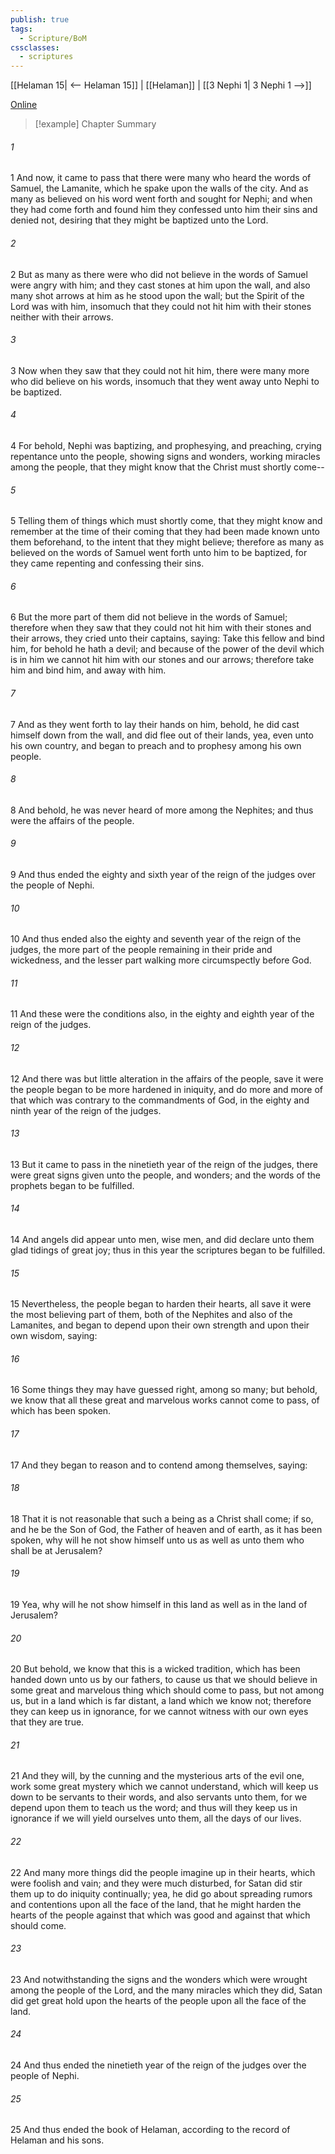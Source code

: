 ```yaml
---
publish: true
tags:
  - Scripture/BoM
cssclasses:
  - scriptures
---
```

[[Helaman 15| <-- Helaman 15]] | [[Helaman]] | [[3 Nephi 1| 3 Nephi 1 -->]]

[Online](https://churchofjesuschrist.org/study/scriptures/bofm/hel/16?lang=eng)

>[!example] Chapter Summary
>
###### 1
1 And now, it came to pass that there were many who heard the words of Samuel, the Lamanite, which he spake upon the walls of the city. And as many as believed on his word went forth and sought for Nephi; and when they had come forth and found him they confessed unto him their sins and denied not, desiring that they might be baptized unto the Lord.
###### 2
2 But as many as there were who did not believe in the words of Samuel were angry with him; and they cast stones at him upon the wall, and also many shot arrows at him as he stood upon the wall; but the Spirit of the Lord was with him, insomuch that they could not hit him with their stones neither with their arrows.
###### 3
3 Now when they saw that they could not hit him, there were many more who did believe on his words, insomuch that they went away unto Nephi to be baptized.
###### 4
4 For behold, Nephi was baptizing, and prophesying, and preaching, crying repentance unto the people, showing signs and wonders, working miracles among the people, that they might know that the Christ must shortly come--
###### 5
5 Telling them of things which must shortly come, that they might know and remember at the time of their coming that they had been made known unto them beforehand, to the intent that they might believe; therefore as many as believed on the words of Samuel went forth unto him to be baptized, for they came repenting and confessing their sins.
###### 6
6 But the more part of them did not believe in the words of Samuel; therefore when they saw that they could not hit him with their stones and their arrows, they cried unto their captains, saying: Take this fellow and bind him, for behold he hath a devil; and because of the power of the devil which is in him we cannot hit him with our stones and our arrows; therefore take him and bind him, and away with him.
###### 7
7 And as they went forth to lay their hands on him, behold, he did cast himself down from the wall, and did flee out of their lands, yea, even unto his own country, and began to preach and to prophesy among his own people.
###### 8
8 And behold, he was never heard of more among the Nephites; and thus were the affairs of the people.
###### 9
9 And thus ended the eighty and sixth year of the reign of the judges over the people of Nephi.
###### 10
10 And thus ended also the eighty and seventh year of the reign of the judges, the more part of the people remaining in their pride and wickedness, and the lesser part walking more circumspectly before God.
###### 11
11 And these were the conditions also, in the eighty and eighth year of the reign of the judges.
###### 12
12 And there was but little alteration in the affairs of the people, save it were the people began to be more hardened in iniquity, and do more and more of that which was contrary to the commandments of God, in the eighty and ninth year of the reign of the judges.
###### 13
13 But it came to pass in the ninetieth year of the reign of the judges, there were great signs given unto the people, and wonders; and the words of the prophets began to be fulfilled.
###### 14
14 And angels did appear unto men, wise men, and did declare unto them glad tidings of great joy; thus in this year the scriptures began to be fulfilled.
###### 15
15 Nevertheless, the people began to harden their hearts, all save it were the most believing part of them, both of the Nephites and also of the Lamanites, and began to depend upon their own strength and upon their own wisdom, saying:
###### 16
16 Some things they may have guessed right, among so many; but behold, we know that all these great and marvelous works cannot come to pass, of which has been spoken.
###### 17
17 And they began to reason and to contend among themselves, saying:
###### 18
18 That it is not reasonable that such a being as a Christ shall come; if so, and he be the Son of God, the Father of heaven and of earth, as it has been spoken, why will he not show himself unto us as well as unto them who shall be at Jerusalem?
###### 19
19 Yea, why will he not show himself in this land as well as in the land of Jerusalem?
###### 20
20 But behold, we know that this is a wicked tradition, which has been handed down unto us by our fathers, to cause us that we should believe in some great and marvelous thing which should come to pass, but not among us, but in a land which is far distant, a land which we know not; therefore they can keep us in ignorance, for we cannot witness with our own eyes that they are true.
###### 21
21 And they will, by the cunning and the mysterious arts of the evil one, work some great mystery which we cannot understand, which will keep us down to be servants to their words, and also servants unto them, for we depend upon them to teach us the word; and thus will they keep us in ignorance if we will yield ourselves unto them, all the days of our lives.
###### 22
22 And many more things did the people imagine up in their hearts, which were foolish and vain; and they were much disturbed, for Satan did stir them up to do iniquity continually; yea, he did go about spreading rumors and contentions upon all the face of the land, that he might harden the hearts of the people against that which was good and against that which should come.
###### 23
23 And notwithstanding the signs and the wonders which were wrought among the people of the Lord, and the many miracles which they did, Satan did get great hold upon the hearts of the people upon all the face of the land.
###### 24
24 And thus ended the ninetieth year of the reign of the judges over the people of Nephi.
###### 25
25 And thus ended the book of Helaman, according to the record of Helaman and his sons.



